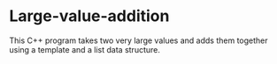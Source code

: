 # Large-value-addition
This C++ program takes two very large values and adds them together using a template and a list data structure. 
